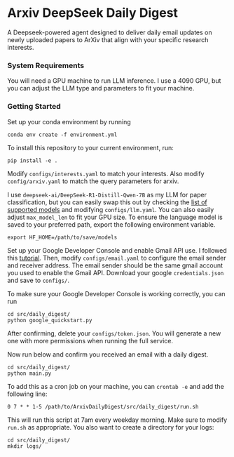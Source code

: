 # Arxiv DeepSeek Daily Digest

A Deepseek-powered agent designed to deliver daily email updates on newly uploaded papers to ArXiv that align with your specific research interests.

### System Requirements

You will need a GPU machine to run LLM inference. I use a 4090 GPU, but you can adjust the LLM type and parameters to fit your machine.

### Getting Started

Set up your conda environment by running
```
conda env create -f environment.yml
```

To install this repository to your current environment, run:

```
pip install -e .
```

Modify `configs/interests.yaml` to match your interests. Also modify `config/arxiv.yaml` to match the query parameters for arxiv.

I use `deepseek-ai/DeepSeek-R1-Distill-Qwen-7B` as my LLM for paper classification, but you can easily swap this out by checking the [list of supported models](https://docs.vllm.ai/en/latest/models/supported_models.html) and modifying `configs/llm.yaml`. You can also easily adjust `max_model_len` to fit your GPU size. To ensure the language model is saved to your preferred path, export the following environment variable.

```
export HF_HOME=/path/to/save/models
```

Set up your Google Developer Console and enable Gmail API use. I followed this [tutorial](https://mailtrap.io/blog/send-emails-with-gmail-api/). Then, modify `configs/email.yaml` to configure the email sender and receiver address. The email sender should be the same gmail account you used to enable the Gmail API. Download your google `credentials.json` and save to `configs/`.

To make sure your Google Developer Console is working correctly, you can run

```
cd src/daily_digest/
python google_quickstart.py
```

After confirming, delete your `configs/token.json`. You will generate a new one with more permissions when running the full service.

Now run below and confirm you received an email with a daily digest.

```
cd src/daily_digest/
python main.py
```

To add this as a cron job on your machine, you can `crontab -e` and add the following line:
```
0 7 * * 1-5 /path/to/ArxivDailyDigest/src/daily_digest/run.sh
```
This will run this script at 7am every weekday morning. Make sure to modify `run.sh` as appropriate. You also want to create a directory for your logs:

```
cd src/daily_digest/
mkdir logs/
```
